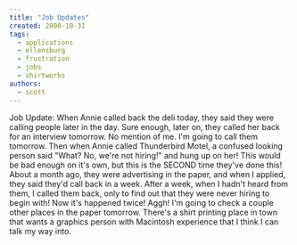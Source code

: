 ```yaml
---
title: "Job Updates"
created: 2000-10-31
tags: 
  - applications
  - ellensburg
  - frustration
  - jobs
  - shirtworks
authors: 
  - scott
---
```


Job Update: When Annie called back the deli today, they said they were calling people later in the day. Sure enough, later on, they called her back for an interview tomorrow. No mention of me. I'm going to call them tomorrow. Then when Annie called Thunderbird Motel, a confused looking person said "What? No, we're not hiring!" and hung up on her! This would be bad enough on it's own, but this is the SECOND time they've done this! About a month ago, they were advertising in the paper, and when I applied, they said they'd call back in a week. After a week, when I hadn't heard from them, I called them back, only to find out that they were never hiring to begin with! Now it's happened twice! Aggh! I'm going to check a couple other places in the paper tomorrow. There's a shirt printing place in town that wants a graphics person with Macintosh experience that I think I can talk my way into.
